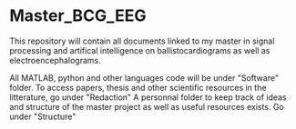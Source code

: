 # Master_BCG_EEG
This repository will contain all documents linked to my master in signal processing and artifical intelligence on ballistocardiograms as well as electroencephalograms.

All MATLAB, python and other languages code will be under "Software" folder.
To access papers, thesis and other scientific resources in the litterature, go under "Redaction"
A personnal folder to keep track of ideas and structure of the master project as well as useful resources exists. Go under "Structure"
